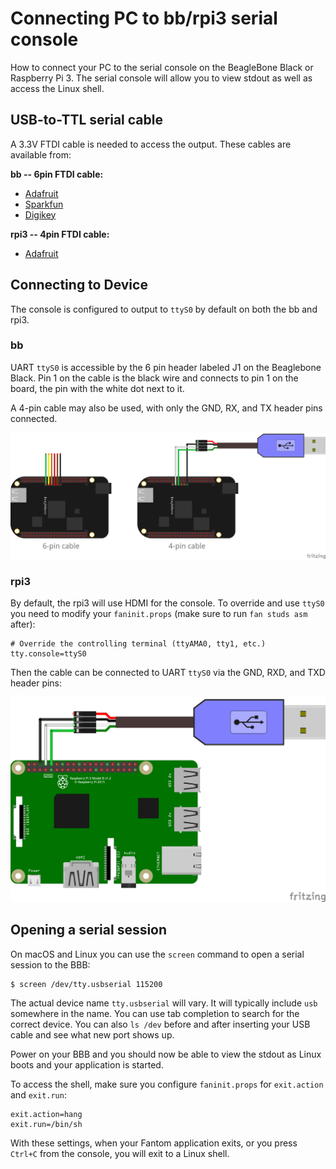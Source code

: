 # Connecting PC to bb/rpi3 serial console

How to connect your PC to the serial console on the BeagleBone Black or
Raspberry Pi 3. The serial console will allow you to view stdout as well as
access the Linux shell.

## USB-to-TTL serial cable

A 3.3V FTDI cable is needed to access the output. These cables are available
from:

**bb -- 6pin FTDI cable:**

 * [Adafruit](https://www.adafruit.com/products/70)
 * [Sparkfun](https://www.sparkfun.com/products/9717)
 * [Digikey](http://www.digikey.com/product-detail/en/TTL-232R-3V3/768-1015-ND/1836393)

**rpi3 -- 4pin FTDI cable:**

 * [Adafruit](https://www.adafruit.com/product/954)

## Connecting to Device

The console is configured to output to `ttyS0` by default on both the bb and
rpi3.

### bb

UART `ttyS0` is accessible by the 6 pin header labeled J1 on the Beaglebone
Black. Pin 1 on the cable is the black wire and connects to pin 1 on the board,
the pin with the white dot next to it.

A 4-pin cable may also be used, with only the GND, RX, and TX header pins
connected.

![Wiring Diagram](console-bbb.png)

### rpi3

By default, the rpi3 will use HDMI for the console. To override and use `ttyS0`
you need to modify your `faninit.props` (make sure to run `fan studs asm`
after):

    # Override the controlling terminal (ttyAMA0, tty1, etc.)
    tty.console=ttyS0

Then the cable can be connected to UART `ttyS0` via the GND, RXD, and TXD
header pins:

![Wiring Diagram](console-rpi3.png)

## Opening a serial session

On macOS and Linux you can use the `screen` command to open a serial session to
the BBB:

    $ screen /dev/tty.usbserial 115200

The actual device name `tty.usbserial` will vary. It will typically include
`usb` somewhere in the name. You can use tab completion to search for the
correct device. You can also `ls /dev` before and after inserting your USB
cable and see what new port shows up.

Power on your BBB and you should now be able to view the stdout as Linux boots
and your application is started.

To access the shell, make sure you configure `faninit.props` for `exit.action`
and `exit.run`:

    exit.action=hang
    exit.run=/bin/sh

With these settings, when your Fantom application exits, or you press `Ctrl+C`
from the console, you will exit to a Linux shell.